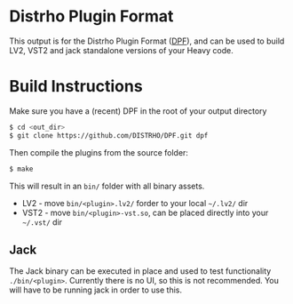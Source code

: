 # Distrho Plugin Format

This output is for the Distrho Plugin Format ([DPF](https://github.com/DISTRHO/DPF)), and can be used to build LV2, VST2 and jack standalone versions of your Heavy code.

# Build Instructions

Make sure you have a (recent) DPF in the root of your output directory

```bash
$ cd <out_dir>
$ git clone https://github.com/DISTRHO/DPF.git dpf
```

Then compile the plugins from the source folder:

```bash
$ make
```

This will result in an `bin/` folder with all binary assets.

* LV2 - move `bin/<plugin>.lv2/` forder to your local `~/.lv2/` dir
* VST2 - move `bin/<plugin>-vst.so`, can be placed directly into your `~/.vst/` dir

## Jack

The Jack binary can be executed in place and used to test functionality `./bin/<plugin>`. Currently there is no UI, so this is not recommended. You will have to be running jack in order to use this.
